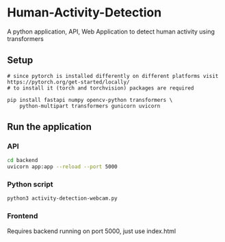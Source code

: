 # Human-Activity-Detection

A python application, API, Web Application to detect human activity using transformers

## Setup
```shell
# since pytorch is installed differently on different platforms visit https://pytorch.org/get-started/locally/
# to install it (torch and torchvision) packages are required

pip install fastapi numpy opencv-python transformers \ 
    python-multipart transformers gunicorn uvicorn

```

## Run the application
### API
```bash
cd backend
uvicorn app:app --reload --port 5000
```

### Python script
```bash
python3 activity-detection-webcam.py
```

### Frontend
Requires backend running on port 5000, just use index.html
